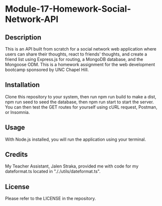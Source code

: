 # Module-17-Homework-Social-Network-API

## Description

This is an API built from scratch for a social network web application where users can share their thoughts, react to friends' thoughts, and create a friend list using Express.js for routing, a MongoDB database, and the Mongoose ODM. This is a homework assignment for the web development bootcamp sponsored by UNC Chapel Hill.

## Installation

Clone this repository to your system, then run npm run build to make a dist, npm run seed to seed the database, then npm run start to start the server. You can then test the GET routes for yourself using cURL request, Postman, or Insomnia.

## Usage

With Node.js installed, you will run the application using your terminal.

## Credits

My Teacher Assistant, Jalen Straka, provided me with code for my dateformat.ts located in "././utils/dateformat.ts".


## License

Please refer to the LICENSE in the repository.